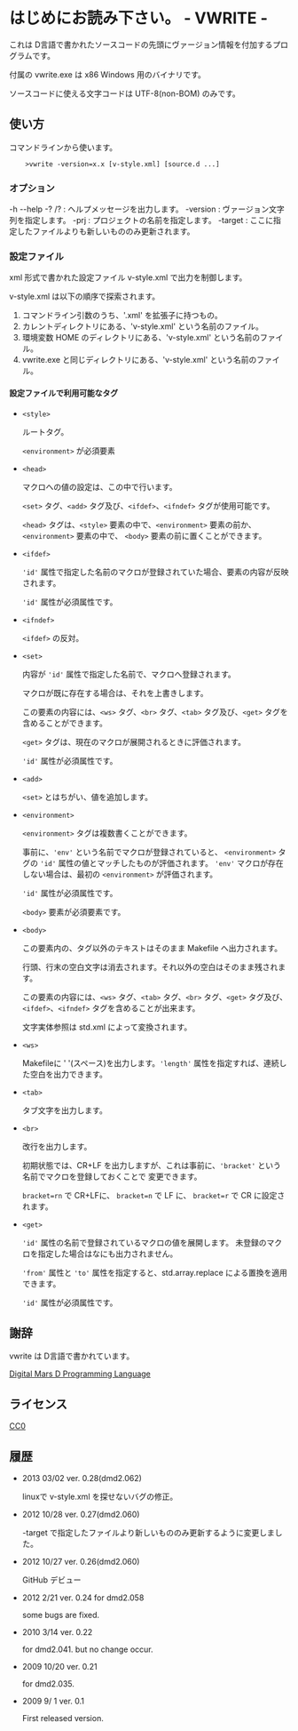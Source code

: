 はじめにお読み下さい。 - VWRITE -
========================================
これは D言語で書かれたソースコードの先頭にヴァージョン情報を付加するプログラムです。

付属の vwrite.exe は x86 Windows 用のバイナリです。

ソースコードに使える文字コードは UTF-8(non-BOM) のみです。


使い方
------------------------------
コマンドラインから使います。

		>vwrite -version=x.x [v-style.xml] [source.d ...]


### オプション
-h --help -? /?    : ヘルプメッセージを出力します。
-version           : ヴァージョン文字列を指定します。
-prj               : プロジェクトの名前を指定します。
-target            : ここに指定したファイルよりも新しいもののみ更新されます。


### 設定ファイル

xml 形式で書かれた設定ファイル v-style.xml で出力を制御します。

v-style.xml は以下の順序で探索されます。

  1. コマンドライン引数のうち、'.xml' を拡張子に持つもの。
  2. カレントディレクトリにある、'v-style.xml' という名前のファイル。
  3. 環境変数 HOME のディレクトリにある、'v-style.xml' という名前のファイル。
  4. vwrite.exe と同じディレクトリにある、'v-style.xml' という名前のファイル。


#### 設定ファイルで利用可能なタグ
- `<style>`

  ルートタグ。

  `<environment>` が必須要素

- `<head>`

  マクロへの値の設定は、この中で行います。

  `<set>` タグ、`<add>` タグ及び、`<ifdef>`、`<ifndef>` タグが使用可能です。

  `<head>` タグは、`<style>` 要素の中で、`<environment>` 要素の前か、`<environment>` 要素の中で、
  `<body>` 要素の前に置くことができます。


- `<ifdef>`

  `'id'` 属性で指定した名前のマクロが登録されていた場合、要素の内容が反映されます。

  `'id'` 属性が必須属性です。


- `<ifndef>`

  `<ifdef>` の反対。


- `<set>`

  内容が `'id'` 属性で指定した名前で、マクロへ登録されます。

  マクロが既に存在する場合は、それを上書きします。

  この要素の内容には、`<ws>` タグ、`<br>` タグ、`<tab>` タグ及び、`<get>` タグを含めることができます。

  `<get>` タグは、現在のマクロが展開されるときに評価されます。

  `'id'` 属性が必須属性です。


- `<add>`

  `<set>` とはちがい、値を追加します。


- `<environment>`

  `<environment>` タグは複数書くことができます。

  事前に、`'env'` という名前でマクロが登録されていると、
  `<environment>` タグの `'id'` 属性の値とマッチしたものが評価されます。
  `'env'` マクロが存在しない場合は、最初の `<environment>` が評価されます。

  `'id'` 属性が必須属性です。

  `<body>` 要素が必須要素です。


- `<body>`

  この要素内の、タグ以外のテキストはそのまま Makefile へ出力されます。

  行頭、行末の空白文字は消去されます。それ以外の空白はそのまま残されます。

  この要素の内容には、`<ws>` タグ、`<tab>` タグ、`<br>` タグ、`<get>` タグ及び、`<ifdef>`、`<ifndef>`
  タグを含めることが出来ます。

  文字実体参照は std.xml によって変換されます。


- `<ws>`

  Makefileに ' '(スペース)を出力します。`'length'` 属性を指定すれば、連続した空白を出力できます。


- `<tab>`

  タブ文字を出力します。


- `<br>`

  改行を出力します。

  初期状態では、CR+LF を出力しますが、これは事前に、`'bracket'` という名前でマクロを登録しておくことで
  変更できます。

  `bracket=rn` で CR+LFに、
  `bracket=n` で LF に、
  `bracket=r` で CR に設定されます。


- `<get>`

  `'id'` 属性の名前で登録されているマクロの値を展開します。
  未登録のマクロを指定した場合はなにも出力されません。

  `'from'` 属性と `'to'` 属性を指定すると、std.array.replace による置換を適用できます。

  `'id'` 属性が必須属性です。


謝辞
------------------------------
vwrite は D言語で書かれています。

[Digital Mars D Programming Language](http://dlang.org/ "D PROGRAMMING LANGUAGE")


ライセンス
------------------------------
[CC0](http://creativecommons.org/publicdomain/zero/1.0/ "Creative Commons Zero License")


履歴
------------------------------
- 2013 03/02 ver. 0.28(dmd2.062)

  linuxで v-style.xml を探せないバグの修正。


- 2012 10/28 ver. 0.27(dmd2.060)

  -target で指定したファイルより新しいもののみ更新するように変更しました。


- 2012 10/27 ver. 0.26(dmd2.060)

  GitHub デビュー


- 2012  2/21  ver. 0.24 for dmd2.058

  some bugs are fixed.


- 2010  3/14  ver. 0.22

  for dmd2.041. but no change occur.


- 2009 10/20  ver. 0.21

  for dmd2.035.


- 2009  9/ 1  ver. 0.1

  First released version.

